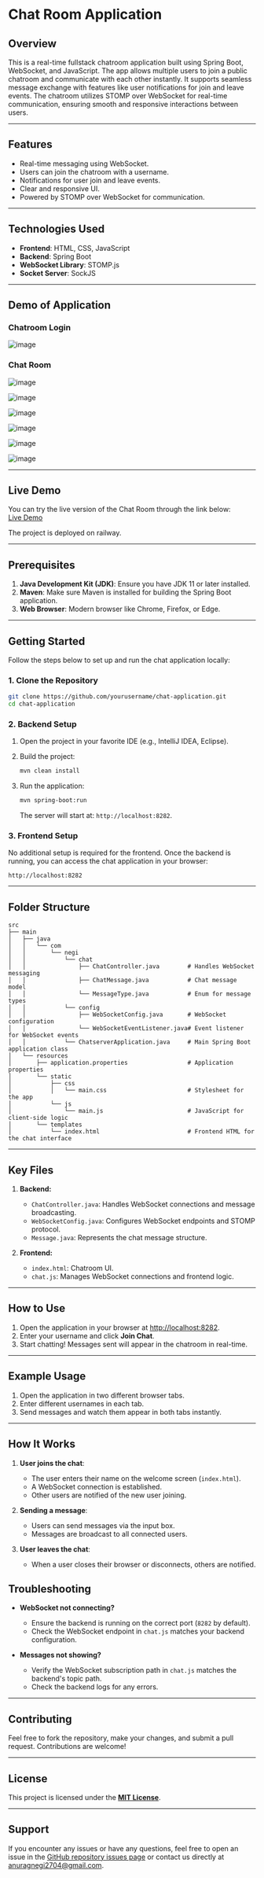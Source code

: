 # Chat Room Application


## **Overview**

This is a real-time fullstack chatroom application built using Spring Boot, WebSocket, and JavaScript. The app allows multiple users to join a public chatroom and communicate with each other instantly. It supports seamless message exchange with features like user notifications for join and leave events. The chatroom utilizes STOMP over WebSocket for real-time communication, ensuring smooth and responsive interactions between users.

---

## Features

- Real-time messaging using WebSocket.
- Users can join the chatroom with a username.
- Notifications for user join and leave events.
- Clear and responsive UI.
- Powered by STOMP over WebSocket for communication.

---

## Technologies Used

- **Frontend**: HTML, CSS, JavaScript
- **Backend**: Spring Boot
- **WebSocket Library**: STOMP.js
- **Socket Server**: SockJS

---

## Demo of Application


### Chatroom Login

![image](https://github.com/user-attachments/assets/436d8740-9ba6-4239-bf5f-f084863f89b0)


### Chat Room

![image](https://github.com/user-attachments/assets/4d8f3137-2b74-459d-be9d-c0c8056a9fd7)

![image](https://github.com/user-attachments/assets/87a13203-e3e5-493d-ba15-daa17080c8bf)

![image](https://github.com/user-attachments/assets/761fa975-0183-4e04-8c40-8be9109e2299)

![image](https://github.com/user-attachments/assets/1ecfa18d-100a-4b6f-a6c2-d33db123c479)

![image](https://github.com/user-attachments/assets/f319f01e-7713-4374-87a4-9468fa6d0832)

![image](https://github.com/user-attachments/assets/33f84413-8348-4320-b509-1dd49ce832ce)

---

## Live Demo

You can try the live version of the Chat Room through the link below:  
[Live Demo](https://chat-room-web-application-production.up.railway.app/)

The project is deployed on railway.

---

## Prerequisites

1. **Java Development Kit (JDK)**: Ensure you have JDK 11 or later installed.
2. **Maven**: Make sure Maven is installed for building the Spring Boot application.
3. **Web Browser**: Modern browser like Chrome, Firefox, or Edge.

---

## Getting Started

Follow the steps below to set up and run the chat application locally:

### 1. Clone the Repository

```bash
git clone https://github.com/yourusername/chat-application.git
cd chat-application
```

### 2. Backend Setup

1. Open the project in your favorite IDE (e.g., IntelliJ IDEA, Eclipse).
2. Build the project:

   ```bash
   mvn clean install
   ```

3. Run the application:

   ```bash
   mvn spring-boot:run
   ```

   The server will start at: `http://localhost:8282`.

### 3. Frontend Setup

No additional setup is required for the frontend. Once the backend is running, you can access the chat application in your browser:

```plaintext
http://localhost:8282
```

---

## Folder Structure

```
src
├── main
│   ├── java
│   │   └── com
│   │       └── negi
│   │           └── chat
│   │               ├── ChatController.java        # Handles WebSocket messaging
│   │               ├── ChatMessage.java           # Chat message model
│   │               └── MessageType.java           # Enum for message types
│   │           └── config
│   │               ├── WebSocketConfig.java       # WebSocket configuration
│   │               └── WebSocketEventListener.java# Event listener for WebSocket events
│   │           └── ChatserverApplication.java     # Main Spring Boot application class
│   └── resources
│       ├── application.properties                 # Application properties
│       └── static
│           ├── css
│           │   └── main.css                       # Stylesheet for the app
│           └── js
│               └── main.js                        # JavaScript for client-side logic
│       └── templates
│           └── index.html                         # Frontend HTML for the chat interface

```

---

## Key Files

1. **Backend:**
   - `ChatController.java`: Handles WebSocket connections and message broadcasting.
   - `WebSocketConfig.java`: Configures WebSocket endpoints and STOMP protocol.
   - `Message.java`: Represents the chat message structure.

2. **Frontend:**
   - `index.html`: Chatroom UI.
   - `chat.js`: Manages WebSocket connections and frontend logic.

---

## How to Use

1. Open the application in your browser at [http://localhost:8282](http://localhost:8282).
2. Enter your username and click **Join Chat**.
3. Start chatting! Messages sent will appear in the chatroom in real-time.

---

## Example Usage

1. Open the application in two different browser tabs.
2. Enter different usernames in each tab.
3. Send messages and watch them appear in both tabs instantly.

---

## How It Works

1. **User joins the chat**:
   - The user enters their name on the welcome screen (`index.html`).
   - A WebSocket connection is established.
   - Other users are notified of the new user joining.

2. **Sending a message**:
   - Users can send messages via the input box.
   - Messages are broadcast to all connected users.

3. **User leaves the chat**:
   - When a user closes their browser or disconnects, others are notified.

## Troubleshooting

- **WebSocket not connecting?**
  - Ensure the backend is running on the correct port (`8282` by default).
  - Check the WebSocket endpoint in `chat.js` matches your backend configuration.

- **Messages not showing?**
  - Verify the WebSocket subscription path in `chat.js` matches the backend's topic path.
  - Check the backend logs for any errors.

---

## Contributing

Feel free to fork the repository, make your changes, and submit a pull request. Contributions are welcome!

---

## License

This project is licensed under the [**MIT License**](LICENSE).

---

## Support

If you encounter any issues or have any questions, feel free to open an issue in the [GitHub repository issues page](https://github.com/Anurag-code107/RecipeHub-Frontend/issues) or contact us directly at [anuragnegi2704@gmail.com](mailto:anuragnegi2704@gmail.com).



